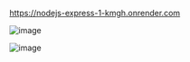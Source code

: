 https://nodejs-express-1-kmgh.onrender.com

![image](https://github.com/user-attachments/assets/2090ad3e-88b1-4240-ad75-00abe91d4535)

![image](https://github.com/user-attachments/assets/c09b9bfd-9ae6-4973-b231-b4a885812bba)


